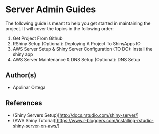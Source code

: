 # Server Admin Guides
The following guide is meant to help you get started in maintaining the project. It will cover the topics in the following order:

1. Get Project From Github
2. RShiny Setup
	(Optional): Deploying A Project To ShinyApps IO
3. AWS Server Setup & Shiny Server Configuration
	(TO DO): install the shiny app
4. AWS Server Maintenance & DNS Setup
	(Optional): DNS Setup

## Author(s)
- Apolinar Ortega

## References
- (Shiny Servers Setup)[http://docs.rstudio.com/shiny-server/]
- (AWS Shiny Tutorial)[https://www.r-bloggers.com/installing-rstudio-shiny-server-on-aws/]

